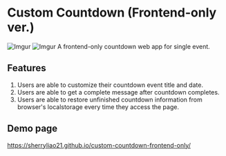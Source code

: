 # Custom Countdown (Frontend-only ver.)
![Imgur](https://imgur.com/ot4qVGl.png)
![Imgur](https://imgur.com/dQ6pc01.png)
A frontend-only countdown web app for single event.

## Features
1. Users are able to customize their countdown event title and date.
2. Users are able to  get a complete message after countdown completes.
3. Users are able to restore unfinished countdown information from browser's localstorage every time they access the page. 

## Demo page
https://sherryliao21.github.io/custom-countdown-frontend-only/
